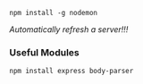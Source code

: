 ```
npm install -g nodemon
```

*Automatically refresh a server!!!*

### Useful Modules

```
npm install express body-parser
```

